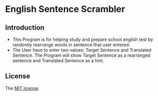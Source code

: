 English Sentence Scrambler
=========================

## Introduction
+ This Program is for helping study and prepare school english test by randomly rearrange words in sentence that user entered.
+ The User have to enter two values: Target Sentence and Translated Sentence. The Program will show Target Sentence as a rearranged sentence and Translated Sentence as a hint.

## License
The [MIT license](https://github.com/masope/english-sentensce-scrambler/blob/main/LICENSE).
